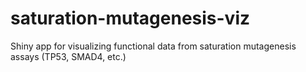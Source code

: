 # saturation-mutagenesis-viz
Shiny app for visualizing functional data from saturation mutagenesis assays (TP53, SMAD4, etc.)
